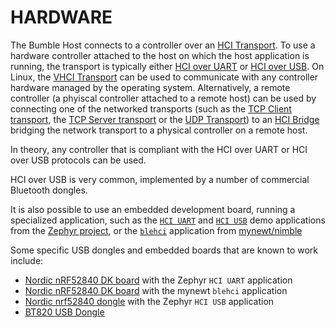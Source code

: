 HARDWARE
========

The Bumble Host connects to a controller over an [HCI Transport](../transports/index.md). 
To use a hardware controller attached to the host on which the host application is running, the transport is typically either [HCI over UART](../transports/serial.md) or [HCI over USB](../transports/usb.md). 
On Linux, the [VHCI Transport](../transports/vhci.md) can be used to communicate with any controller hardware managed by the operating system. Alternatively, a remote controller (a phyiscal controller attached to a remote host) can be used by connecting one of the networked transports (such as the [TCP Client transport](../transports/tcp_client.md), the [TCP Server transport](../transports/tcp_server.md) or the [UDP Transport](../transports/udp.md)) to an [HCI Bridge](../apps_and_tools/hci_bridge) bridging the network transport to a physical controller on a remote host. 

In theory, any controller that is compliant with the HCI over UART or HCI over USB protocols can be used. 

HCI over USB is very common, implemented by a number of commercial Bluetooth dongles. 

It is also possible to use an embedded development board, running a specialized application, such as the [`HCI UART`](https://docs.zephyrproject.org/latest/samples/bluetooth/hci_uart/README.html) and [`HCI USB`](https://docs.zephyrproject.org/latest/samples/bluetooth/hci_usb/README.html) demo applications from the [Zephyr project](https://www.zephyrproject.org/), or the [`blehci`](https://mynewt.apache.org/latest/tutorials/ble/blehci_project.html) application from [mynewt/nimble](https://mynewt.apache.org/)

Some specific USB dongles and embedded boards that are known to work include:
  
  * [Nordic nRF52840 DK board](https://www.nordicsemi.com/Products/Development-hardware/nrf52840-dk) with the Zephyr `HCI UART` application
  * [Nordic nRF52840 DK board](https://www.nordicsemi.com/Products/Development-hardware/nrf52840-dk) with the mynewt `blehci` application
  * [Nordic nrf52840 dongle](https://www.nordicsemi.com/Products/Development-hardware/nRF52840-Dongle) with the Zephyr `HCI USB` application
  * [BT820 USB Dongle](https://www.lairdconnect.com/wireless-modules/bluetooth-modules/bluetooth-42-and-40-modules/bt800-series-bluetooth-module)
